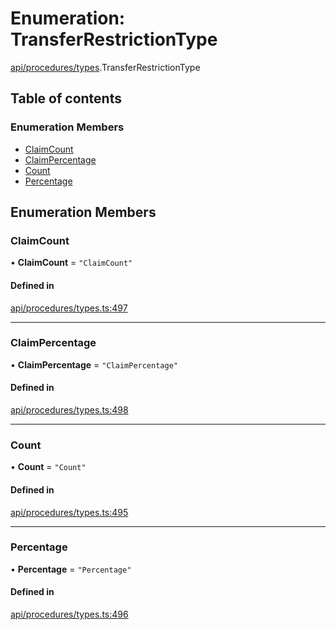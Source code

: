 # Enumeration: TransferRestrictionType

[api/procedures/types](../wiki/api.procedures.types).TransferRestrictionType

## Table of contents

### Enumeration Members

- [ClaimCount](../wiki/api.procedures.types.TransferRestrictionType#claimcount)
- [ClaimPercentage](../wiki/api.procedures.types.TransferRestrictionType#claimpercentage)
- [Count](../wiki/api.procedures.types.TransferRestrictionType#count)
- [Percentage](../wiki/api.procedures.types.TransferRestrictionType#percentage)

## Enumeration Members

### ClaimCount

• **ClaimCount** = ``"ClaimCount"``

#### Defined in

[api/procedures/types.ts:497](https://github.com/PolymeshAssociation/polymesh-sdk/blob/8a9e72221/src/api/procedures/types.ts#L497)

___

### ClaimPercentage

• **ClaimPercentage** = ``"ClaimPercentage"``

#### Defined in

[api/procedures/types.ts:498](https://github.com/PolymeshAssociation/polymesh-sdk/blob/8a9e72221/src/api/procedures/types.ts#L498)

___

### Count

• **Count** = ``"Count"``

#### Defined in

[api/procedures/types.ts:495](https://github.com/PolymeshAssociation/polymesh-sdk/blob/8a9e72221/src/api/procedures/types.ts#L495)

___

### Percentage

• **Percentage** = ``"Percentage"``

#### Defined in

[api/procedures/types.ts:496](https://github.com/PolymeshAssociation/polymesh-sdk/blob/8a9e72221/src/api/procedures/types.ts#L496)
